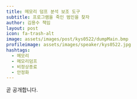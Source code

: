```yaml
---
title: 메모리 덤프 분석 보조 도구
subtitle: 프로그램을 죽인 범인을 찾자
author: 김용수 책임
layout: post
icon: fa-trash-alt
image: assets/images/post/kys0522/dumpMain.bmp
profileimage: assets/images/speaker/kys0522.jpg
hashtags: 
  - 메모리
  - 메모리덤프
  - 비정상종료
  - 안정화
---
```


곧 공개합니다.